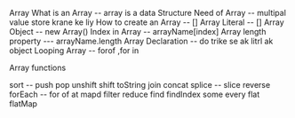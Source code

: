 Array
What is an Array    -- array is a data Structure 
Need of Array       -- multipal value store krane ke liy 
How to create an Array    -- []
Array Literal           -- []
Array Object            -- new Array()
Index in Array          --  arrayName[index]
Array length property      --- arrayName.length
Array Declaration           -- do trike se ak litrl ak object
Looping Array               -- forof ,for in 

Array functions

sort                    --
push
pop
unshift
shift
toString
join
concat
splice                 --
slice
reverse
forEach                -- for of 
at
mapd
filter
reduce
find
findIndex
some
every
flat
flatMap